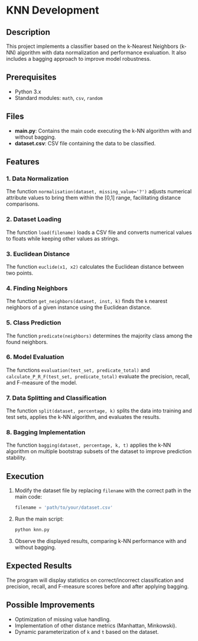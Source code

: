 # KNN Development

## Description
This project implements a classifier based on the k-Nearest Neighbors (k-NN) algorithm with data normalization 
and performance evaluation. It also includes a bagging approach to improve model robustness.

## Prerequisites
- Python 3.x
- Standard modules: `math`, `csv`, `random`

## Files
- **main.py**: Contains the main code executing the k-NN algorithm with and without bagging.
- **dataset.csv**: CSV file containing the data to be classified.

## Features

### 1. Data Normalization
The function `normalisation(dataset, missing_value='?')` adjusts numerical attribute values to bring them within the [0,1] range, facilitating distance comparisons.

### 2. Dataset Loading
The function `load(filename)` loads a CSV file and converts numerical values to floats while keeping other values as strings.

### 3. Euclidean Distance
The function `euclide(x1, x2)` calculates the Euclidean distance between two points.

### 4. Finding Neighbors
The function `get_neighbors(dataset, inst, k)` finds the `k` nearest neighbors of a given instance using the Euclidean distance.

### 5. Class Prediction
The function `predicate(neighbors)` determines the majority class among the found neighbors.

### 6. Model Evaluation
The functions `evaluation(test_set, predicate_total)` and `calculate_P_R_F(test_set, predicate_total)` evaluate the precision, recall, and F-measure of the model.

### 7. Data Splitting and Classification
The function `split(dataset, percentage, k)` splits the data into training and test sets, applies the k-NN algorithm, and evaluates the results.

### 8. Bagging Implementation
The function `bagging(dataset, percentage, k, t)` applies the k-NN algorithm on multiple bootstrap subsets of the dataset to improve prediction stability.

## Execution

1. Modify the dataset file by replacing `filename` with the correct path in the main code:
   ```python
   filename = 'path/to/your/dataset.csv'
   ```
2. Run the main script:
   ```sh
   python knn.py
   ```
3. Observe the displayed results, comparing k-NN performance with and without bagging.

## Expected Results
The program will display statistics on correct/incorrect classification and precision, recall, and F-measure scores before and after applying bagging.

## Possible Improvements
- Optimization of missing value handling.
- Implementation of other distance metrics (Manhattan, Minkowski).
- Dynamic parameterization of `k` and `t` based on the dataset.

